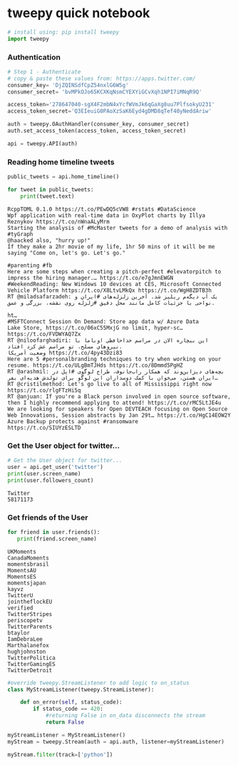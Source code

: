 
# tweepy quick notebook


```python
# install using: pip install tweepy
import tweepy
```

### Authentication


```python
# Step 1 - Authenticate
# copy & paste these values from: https://apps.twitter.com/
consumer_key= 'DjZQINSdfCpZ54nxlG6W5g'
consumer_secret= 'bvMPkOJo65KCXKqNsmCYEXYiGCvXqh1NPI7iMNqR9Q'

access_token='278647040-sgX4F2mbN4xYcfWVmJk6qGaXg8uu7PlfsokyU231'
access_token_secret='Q3EIeuiG0PAoXzSaK6Eyd4gDMD8qTef40yNeddAriw'

auth = tweepy.OAuthHandler(consumer_key, consumer_secret)
auth.set_access_token(access_token, access_token_secret)

api = tweepy.API(auth)
```

### Reading home timeline tweets


```python
public_tweets = api.home_timeline()

for tweet in public_tweets:
    print(tweet.text)
```

    RcppTOML 0.1.0 https://t.co/PEwDQ5cVW8 #rstats #DataScience
    Wpf application with real-time data in OxyPlot charts by Illya Reznykov https://t.co/nWnaALyMrm
    Starting the analysis of #McMaster tweets for a demo of analysis with #tyGraph
    @haacked also, "hurry up!"
    If they make a 2hr movie of my life, 1hr 50 mins of it will be me saying "Come on, let's go. Let's go."
    
    #parenting #fb
    Here are some steps when creating a pitch-perfect #elevatorpitch to impress the hiring manager.… https://t.co/e7gJmnEWGN
    #WeekendReading: New Windows 10 devices at CES, Microsoft Connected Vehicle Platform https://t.co/X8LtvLMkQx https://t.co/WgH8ZDTB3h
    RT @miladsafarzadeh: یک اَپ دیگه‌م ریلیز شد. آخرین زلزله‌های #ایران و نواحی با جزئیات کامل مانند محل دقیق #زلزله روی نقشه، بزرگی و عمق.
    
    ht…
    #MSFTConnect Session On Demand: Store app data w/ Azure Data Lake Store, https://t.co/06xC55MxjG no limit, hyper-sc… https://t.co/FVDWYAQ7Zx
    RT @niloofarghadiri: اين بيچاره الان در مراسم خداحافظي اوباما با نيروهاي مسلح، تو مراسم غش كرد افتاد. 
    وضعيت آمريكا https://t.co/4py43Dzi83
    Here are 5 #personalbranding techniques to try when working on your resume. https://t.co/ULgBmTJHds https://t.co/8Dmmd5PgHZ
    RT @arashmil: بچه‌های دیزاین‌وند که همکار راب‌جانوف، طراح لوگوی #اپل در ایران هستن، می‌خوان با کمک دوسداران این لوگو برای تولدش هدیه‌ای بفر…
    RT @cristilmethod: Let's go live to all of Mississippi right now https://t.co/rlgFTzHi5q
    RT @anjuan: If you're a Black person involved in open source software, then I highly recommend applying to attend! https://t.co/rMC5LtJE4u
    We are looking for speakers for Open DEVTEACH focusing on Open Source Web Innovations, Session abstracts by Jan 29t… https://t.co/HgC14EOW2Y
    Azure Backup protects against #ransomware
    https://t.co/SIUYzESLTD
    

### Get the User object for twitter...


```python
# Get the User object for twitter...
user = api.get_user('twitter')
print(user.screen_name)
print(user.followers_count)
```

    Twitter
    58171173
    

### Get friends of the User


```python
for friend in user.friends():
   print(friend.screen_name)
```

    UKMoments
    CanadaMoments
    momentsbrasil
    MomentsAU
    MomentsES
    momentsjapan
    kayvz
    TwitterU
    jointheflockEU
    verified
    TwitterStripes
    periscopetv
    TwitterParents
    btaylor
    IamDebraLee
    Marthalanefox
    hughjohnston
    TwitterPolitica
    TwitterGamingES
    TwitterDetroit
    


```python
#override tweepy.StreamListener to add logic to on_status
class MyStreamListener(tweepy.StreamListener):

    def on_error(self, status_code):
        if status_code == 420:
            #returning False in on_data disconnects the stream
            return False
```


```python
myStreamListener = MyStreamListener()
myStream = tweepy.Stream(auth = api.auth, listener=myStreamListener)
```


```python
myStream.filter(track=['python'])

```
